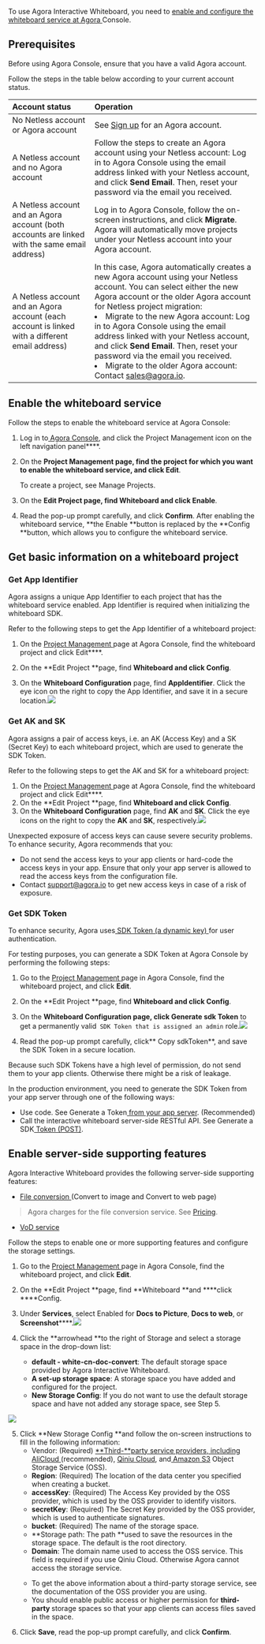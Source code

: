 To use Agora Interactive Whiteboard, you need to [enable and configure the whiteboard service at Agora ](https://console.agora.io/#onboarding)Console.


## Prerequisites

Before using Agora Console, ensure that you have a valid Agora account.

Follow the steps in the table below according to your current account status.

| Account status | Operation |
| :----------------------------------------------------------- | :----------------------------------------------------------- |
| No Netless account or Agora account | See [Sign up](https://docs.agora.io/cn/AgoraPlatform/sign_in_and_sign_up?platform=AllPlatforms) for an Agora account. |
| A Netless account and no Agora account | Follow the steps to create an Agora account using your Netless account: Log in to Agora Console using the email address linked with your Netless account, and click **Send Email**. Then, reset your password via the email you received. |
| A Netless account and an Agora account (both accounts are linked with the same email address) | Log in to Agora Console, follow the on-screen instructions, and click **Migrate**. Agora will automatically move projects under your Netless account into your Agora account. |
| A Netless account and an Agora account (each account is linked with a different email address) | In this case, Agora automatically creates a new Agora account using your Netless account. You can select either the new Agora account or the older Agora account for Netless project migration:<li>Migrate to the new Agora account: Log in to Agora Console using the email address linked with your Netless account, and click **Send Email**. Then, reset your password via the email you received.<li>Migrate to the older Agora account: Contact sales@agora.io. |

## Enable the whiteboard service

Follow the steps to enable the whiteboard service at Agora Console:

1. Log in to[ Agora Console](https://console.agora.io/), and click the Project Management icon on the left navigation panel****.

2. On the **Project Management **page, find the project for which you want to enable the whiteboard service, and click Edit****.

   <div class="alert note"> To create a project, see <a href="https://docs.agora.io/cn/AgoraPlatform/manage_projects?platform=AllPlatforms"></a >Manage Projects.</div>
3. On the **Edit Project **page**, find Whiteboard **and click Enable****.
4. Read the pop-up prompt carefully, and click **Confirm**. 
After enabling the whiteboard service, **the Enable **button is replaced by the **Config **button, which allows you to configure the whiteboard service.

## Get basic information on a whiteboard project

### Get App Identifier

Agora assigns a unique App Identifier to each project that has the whiteboard service enabled. App Identifier is required when initializing the whiteboard SDK.

Refer to the following steps to get the App Identifier of a whiteboard project:

1. On the [Project Management ](https://console.agora.io/projects)page at Agora Console, find the whiteboard project and click Edit****.

2. On the **Edit Project **page, find **Whiteboard **and click Config****.

3. On the **Whiteboard Configuration** page, find **AppIdentifier**. Click the eye icon on the right to copy the App Identifier, and save it in a secure location.![](https://web-cdn.agora.io/docs-files/1616656656727)



### Get AK and SK

Agora assigns a pair of access keys, i.e. an AK (Access Key) and a SK (Secret Key) to each whiteboard project, which are used to generate the SDK Token.

Refer to the following steps to get the AK and SK for a whiteboard project:

1. On the [Project Management ](https://console.agora.io/projects)page at Agora Console, find the whiteboard project and click Edit****.
2. On the **Edit Project **page, find **Whiteboard **and click Config****.
3. On the **Whiteboard Configuration** page, find **AK** and **SK**. Click the eye icons on the right to copy the **AK** and **SK**, respectively.![](https://web-cdn.agora.io/docs-files/1616656748111)


<div class="alert note">Unexpected exposure of access keys can cause severe security problems. To enhance security, Agora recommends that you:

- Do not send the access keys to your app clients or hard-code the access keys in your app. Ensure that only your app server is allowed to read the access keys from the configuration file.
- Contact support@agora.io to get new access keys in case of a risk of exposure.</div>

### Get SDK Token

To enhance security, Agora uses[ SDK Token (a dynamic key) ](/cn/whiteboard/whiteboard_token_overview)for user authentication.

For testing purposes, you can generate a SDK Token at Agora Console by performing the following steps:

1. Go to the [Project Management ](https://console.agora.io/projects)page in Agora Console, find the whiteboard project, and click **Edit**.

2. On the **Edit Project **page, find **Whiteboard **and click Config****.

3. On the **Whiteboard Configuration **page, click** Generate sdk Token** to get a permanently valid` SDK Token that is assigned an admin` role.![](https://web-cdn.agora.io/docs-files/1616656760399)


4. Read the pop-up prompt carefully, click** Copy sdkToken**, and save the SDK Token in a secure location.


<div class="alert note">Because such SDK Tokens have a high level of permission, do not send them to your app clients. Otherwise there might be a risk of leakage.</div>

In the production environment, you need to generate the SDK Token from your app server through one of the following ways:

- Use code. See Generate a Token[ from your app server](/cn/whiteboard/generate_whiteboard_token_at_app_server). (Recommended)
- Call the interactive whiteboard server-side RESTful API. See Generate a SDK[ Token (POST)](/cn/whiteboard/generate_whiteboard_token).

## Enable server-side supporting features

Agora Interactive Whiteboard provides the following server-side supporting features:

- [File conversion ](/cn/whiteboard/file_conversion_overview)(Convert to image and Convert to web page)

> Agora charges for the file conversion service. See [Pricing](/cn/whiteboard/billing_whiteboard).

- [VoD service](/cn/whiteboard/whiteboard_screenshot)

Follow the steps to enable one or more supporting features and configure the storage settings.

1. Go to the [Project Management ](https://console.agora.io/projects)page in Agora Console, find the whiteboard project, and click **Edit**.

2. On the **Edit Project **page, find **Whiteboard **and ****click ****Config.

3. Under **Services**, select Enabled for **Docs to Picture**, **Docs to web**, or **Screenshot******.![](https://web-cdn.agora.io/docs-files/1616656791539)


4. Click the **arrowhead **to the right of Storage and select a storage space in the drop-down list:

   - **default - white-cn-doc-convert**: The default storage space provided by Agora Interactive Whiteboard.
   - **A set-up storage space**: A storage space you have added and configured for the project.
   - **New Storage Config**: If you do not want to use the default storage space and have not added any storage space, see Step 5.

![](https://web-cdn.agora.io/docs-files/1616656819276)

5. Click **New Storage Config **and follow the on-screen instructions to fill in the following information:
   - Vendor: (Required) [**Third-**party service providers, including AliCloud ](https://www.aliyun.com/product/oss)(recommended), [Qiniu Cloud](https://www.qiniu.com/products/kodo), and[ Amazon S3](https://aws.amazon.com/cn/s3/?nc2=h_m1) Object Storage Service (OSS).
   - **Region**: (Required) The location of the data center you specified when creating a bucket.
   - **accessKey**: (Required) The Access Key provided by the OSS provider, which is used by the OSS provider to identify visitors.
   - **secretKey**: (Required) The Secret Key provided by the OSS provider, which is used to authenticate signatures.
   - **bucket**: (Required) The name of the storage space.
   - **Storage path: The path **used to save the resources in the storage space. The default is the root directory.
   - **Domain**: The domain name used to access the OSS service. This field is required if you use Qiniu Cloud. Otherwise Agora cannot access the storage service.
   <div class="alert note">
		 <ul>
	 <li>To get the above information about a third-party storage service, see the documentation of the OSS provider you are using.</li>
		<li>You should enable public access or higher permission for <b>third-party </b>storage spaces so that your app clients can access files saved in the space.</li>
		 </ul>
</div>

6. Click **Save**, read the pop-up prompt carefully, and click **Confirm**.